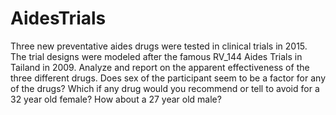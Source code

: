 # AidesTrials
Three new preventative aides drugs were tested in clinical trials in 2015. The trial designs were modeled after the famous RV_144 Aides Trials in Tailand in 2009.  Analyze and report on the apparent effectiveness of the three different drugs. Does sex of the participant seem to be a factor for any of the drugs? Which if any drug would you recommend or tell to avoid for a 32 year old female?  How about a 27 year old male?
